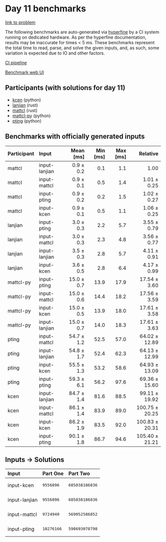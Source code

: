 # Day 11 benchmarks

[link to problem](https://adventofcode.com/2023/day/11)

The following benchmarks are auto-generated via
[hyperfine](https://github.com/sharkdp/hyperfine) by a CI system running on
dedicated hardware. As per the hyperfine documentation, results may be
inaccurate for times < 5 ms. These benchmarks represent the total time to read,
parse, and solve the given inputs, and, as such, some variation is expected due
to IO and other factors.

[CI pipeline](http://ci.papercode.net:8080/teams/main/pipelines/aoc2023)

[Benchmark web UI](https://aoc.ancalagon.black)


## Participants (with solutions for day 11)

- [kcen](https://github.com/kcen/aoc2023) (python)
- [lanjian](https://github.com/lanjian/aoc-2023) (rust)
- [mattcl](https://github.com/mattcl/aoc2023) (rust)
- [mattcl-py](https://github.com/mattcl/aoc2023-py) (python)
- [pting](https://github.com/pting/aoc2023) (python)


## Benchmarks with officially generated inputs

| Participant | Input | Mean [ms] | Min [ms] | Max [ms] | Relative |
|:---|:---|---:|---:|---:|---:|
| mattcl | input-lanjian | 0.9 ± 0.2 | 0.1 | 1.1 | 1.00 |
| mattcl | input-mattcl | 0.9 ± 0.1 | 0.5 | 1.4 | 1.01 ± 0.25 |
| mattcl | input-pting | 0.9 ± 0.2 | 0.2 | 1.5 | 1.02 ± 0.27 |
| mattcl | input-kcen | 0.9 ± 0.1 | 0.5 | 1.1 | 1.06 ± 0.25 |
| lanjian | input-pting | 3.0 ± 0.3 | 2.2 | 5.7 | 3.55 ± 0.79 |
| lanjian | input-mattcl | 3.0 ± 0.3 | 2.3 | 4.8 | 3.56 ± 0.77 |
| lanjian | input-lanjian | 3.5 ± 0.3 | 2.8 | 5.7 | 4.11 ± 0.91 |
| lanjian | input-kcen | 3.6 ± 0.5 | 2.8 | 6.4 | 4.17 ± 0.99 |
| mattcl-py | input-pting | 15.0 ± 0.7 | 13.9 | 17.9 | 17.54 ± 3.60 |
| mattcl-py | input-mattcl | 15.0 ± 0.6 | 14.4 | 18.2 | 17.56 ± 3.59 |
| mattcl-py | input-kcen | 15.0 ± 0.5 | 13.9 | 18.0 | 17.61 ± 3.58 |
| mattcl-py | input-lanjian | 15.0 ± 0.7 | 14.0 | 18.3 | 17.61 ± 3.63 |
| pting | input-mattcl | 54.7 ± 1.2 | 52.5 | 57.0 | 64.02 ± 12.89 |
| pting | input-lanjian | 54.8 ± 1.7 | 52.4 | 62.3 | 64.13 ± 12.99 |
| pting | input-kcen | 55.5 ± 1.3 | 53.2 | 58.6 | 64.93 ± 13.09 |
| pting | input-pting | 59.3 ± 6.1 | 56.2 | 97.6 | 69.36 ± 15.60 |
| kcen | input-lanjian | 84.7 ± 1.4 | 81.6 | 88.5 | 99.11 ± 19.92 |
| kcen | input-mattcl | 86.1 ± 1.4 | 83.9 | 89.0 | 100.75 ± 20.25 |
| kcen | input-kcen | 86.2 ± 1.9 | 83.5 | 92.0 | 100.83 ± 20.31 |
| kcen | input-pting | 90.1 ± 1.8 | 86.7 | 94.6 | 105.40 ± 21.21 |


## Inputs -> Solutions

| Input | Part One | Part Two |
|:---|:---|:---|
|input-kcen|<pre>9556896</pre>|<pre>685038186836</pre>|
|input-lanjian|<pre>9556896</pre>|<pre>685038186836</pre>|
|input-mattcl|<pre>9724940</pre>|<pre>569052586852</pre>|
|input-pting|<pre>10276166</pre>|<pre>598693078798</pre>|